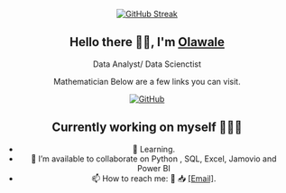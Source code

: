 <div align=center>
  
[![GitHub Streak](https://github-readme-streak-stats.herokuapp.com?user=walethewave&theme=highcontrast&hide_border=true&card_width=300&hide_total_contributions=true)](https://git.io/streak-stats)
<div align=center>

## Hello there 👋🏽, I'm [Olawale](https://github.com/walethewave)
Data Analyst/ Data Scienctist 

Mathematician
Below are a few links you can visit.

[![GitHub](https://img.shields.io/badge/GitHub-walethewave-blue)](https://github.com/walethewave)

## Currently working on myself 👨🏽‍💻
- 🌱 Learning.
- 👯 I’m available to collaborate on  Python , SQL, Excel, Jamovio and Power BI
- 📫 How to reach me: 💬   📥 <a href="mailto:lekanolawale477@gmail.com" target="_blank">[Email]</a>.
